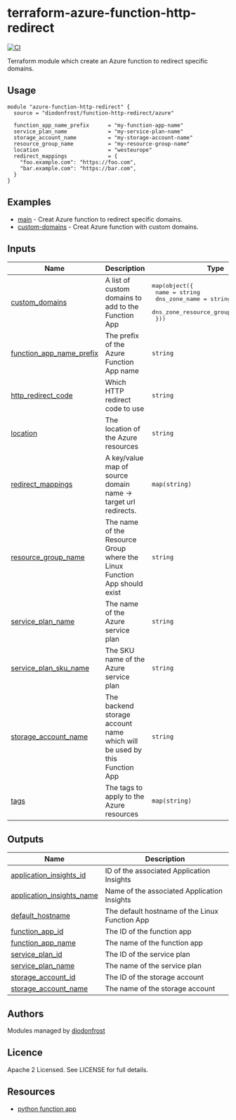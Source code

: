 # terraform-azure-function-http-redirect

[![CI](https://github.com/diodonfrost/terraform-azure-function-http-redirect/workflows/CI/badge.svg)](https://github.com/diodonfrost/terraform-azure-function-http-redirect)

Terraform module which create an Azure function to redirect specific domains.

## Usage
```hcl
module "azure-function-http-redirect" {
  source = "diodonfrost/function-http-redirect/azure"

  function_app_name_prefix      = "my-function-app-name"
  service_plan_name             = "my-service-plan-name"
  storage_account_name          = "my-storage-account-name"
  resource_group_name           = "my-resource-group-name"
  location                      = "westeurope"
  redirect_mappings             = {
    "foo.example.com": "https://foo.com",
    "bar.example.com": "https://bar.com",
  }
}
```

## Examples

* [main](https://github.com/diodonfrost/terraform-azure-function-http-redirect/tree/master/examples/main) - Creat Azure function to redirect specific domains.
* [custom-domains](https://github.com/diodonfrost/terraform-azure-function-http-redirect/tree/master/examples/custom_domains) - Creat Azure function with custom domains.

## Inputs

| Name | Description | Type | Default | Required |
|------|-------------|------|---------|:--------:|
| <a name="input_custom_domains"></a> [custom\_domains](#input\_custom\_domains) | A list of custom domains to add to the Function App | <pre>map(object({<br>    name                         = string<br>    dns_zone_name                = string<br>    dns_zone_resource_group_name = string<br>  }))</pre> | `{}` | no |
| <a name="input_function_app_name_prefix"></a> [function\_app\_name\_prefix](#input\_function\_app\_name\_prefix) | The prefix of the Azure Function App name | `string` | n/a | yes |
| <a name="input_http_redirect_code"></a> [http\_redirect\_code](#input\_http\_redirect\_code) | Which HTTP redirect code to use | `string` | `"301"` | no |
| <a name="input_location"></a> [location](#input\_location) | The location of the Azure resources | `string` | n/a | yes |
| <a name="input_redirect_mappings"></a> [redirect\_mappings](#input\_redirect\_mappings) | A key/value map of source domain name -> target url redirects. | `map(string)` | n/a | yes |
| <a name="input_resource_group_name"></a> [resource\_group\_name](#input\_resource\_group\_name) | The name of the Resource Group where the Linux Function App should exist | `string` | n/a | yes |
| <a name="input_service_plan_name"></a> [service\_plan\_name](#input\_service\_plan\_name) | The name of the Azure service plan | `string` | n/a | yes |
| <a name="input_service_plan_sku_name"></a> [service\_plan\_sku\_name](#input\_service\_plan\_sku\_name) | The SKU name of the Azure service plan | `string` | `"Y1"` | no |
| <a name="input_storage_account_name"></a> [storage\_account\_name](#input\_storage\_account\_name) | The backend storage account name which will be used by this Function App | `string` | n/a | yes |
| <a name="input_tags"></a> [tags](#input\_tags) | The tags to apply to the Azure resources | `map(string)` | `{}` | no |

## Outputs

| Name | Description |
|------|-------------|
| <a name="output_application_insights_id"></a> [application\_insights\_id](#output\_application\_insights\_id) | ID of the associated Application Insights |
| <a name="output_application_insights_name"></a> [application\_insights\_name](#output\_application\_insights\_name) | Name of the associated Application Insights |
| <a name="output_default_hostname"></a> [default\_hostname](#output\_default\_hostname) | The default hostname of the Linux Function App |
| <a name="output_function_app_id"></a> [function\_app\_id](#output\_function\_app\_id) | The ID of the function app |
| <a name="output_function_app_name"></a> [function\_app\_name](#output\_function\_app\_name) | The name of the function app |
| <a name="output_service_plan_id"></a> [service\_plan\_id](#output\_service\_plan\_id) | The ID of the service plan |
| <a name="output_service_plan_name"></a> [service\_plan\_name](#output\_service\_plan\_name) | The name of the service plan |
| <a name="output_storage_account_id"></a> [storage\_account\_id](#output\_storage\_account\_id) | The ID of the storage account |
| <a name="output_storage_account_name"></a> [storage\_account\_name](#output\_storage\_account\_name) | The name of the storage account |

## Authors

Modules managed by [diodonfrost](https://github.com/diodonfrost)

## Licence

Apache 2 Licensed. See LICENSE for full details.

## Resources

* [python function app](https://docs.microsoft.com/en-us/azure/azure-functions/functions-create-first-function-python)
